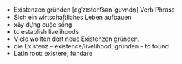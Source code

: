 - Existenzen gründen	[ɛɡˈzɪstɛnt͡sən ˈɡʁʏndn̩]	Verb Phrase
- Sich ein wirtschaftliches Leben aufbauen
- xây dựng cuộc sống
- to establish livelihoods
- Viele wollten dort neue Existenzen gründen.
- die Existenz – existence/livelihood, gründen – to found	
- Latin root: existere, fundare